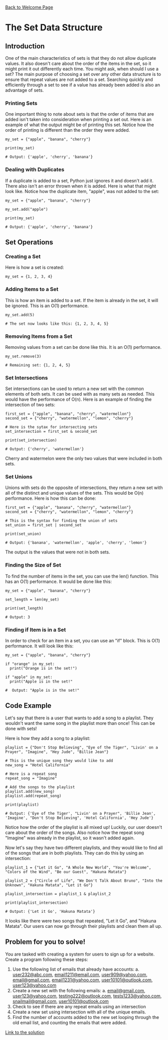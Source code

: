 [Back to Welcome Page](0-welcome.md)
# The Set Data Structure

## Introduction
One of the main characteristics of sets is that they do not allow duplicate values. It also doesn't care about the order of the items in the set, so it might print it out differently each time. You might ask, when should I use a set? The main purpose of choosing a set over any other data structure is to ensure that repeat values are not added to a set. Searching quickly and efficiently through a set to see if a value has already been added is also an advantage of sets.

### Printing Sets
One important thing to note about sets is that the order of items that are added isn't taken into consideration when printing a set out. Here is an example of what the output might be of printing this set. Notice how the order of printing is different than the order they were added.

```
my_set = {"apple", "banana", "cherry"}

print(my_set) 

# Output: {'apple', 'cherry', 'banana'}

```

### Dealing with Duplicates
If a duplicate is added to a set, Python just ignores it and doesn't add it. There also isn't an error thrown when it is added. Here is what that might look like. Notice how the duplicate item, "apple", was not added to the set:

```
my_set = {"apple", "banana", "cherry"}

my_set.add("apple")

print(my_set) 

# Output: {'apple', 'cherry', 'banana'}
```

## Set Operations

### Creating a Set 
Here is how a set is created:
```
my_set = {1, 2, 3, 4}
```

### Adding Items to a Set
This is how an item is added to a set. If the item is already in the set, it will be ignored. This is an O(1) performance.

```
my_set.add(5)

# The set now looks like this: {1, 2, 3, 4, 5}
```


### Removing Items from a Set
Removing values from a set can be done like this. It is an O(1) performance.

```
my_set.remove(3)

# Remaining set: {1, 2, 4, 5}
```


### Set Intersections
Set intersections can be used to return a new set with the common elements of both sets. It can be used with as many sets as needed. This would have the performance of O(n). Here is an example of finding the intersection of two sets:

```
first_set = {"apple", "banana", "cherry", "watermellon"}
second_set = {"cherry", "watermellon", "lemon", "cherry"}

# Here is the sytax for intersecting sets
set_intersection = first_set & second_set

print(set_intersection)

# Output: {'cherry', 'watermellon'}
```

Cherry and watermelon were the only two values that were included in both sets.

### Set Unions
Unions with sets do the opposite of intersections, they return a new set with all of the distinct and unique values of the sets. This would be O(n) performance. Here is how this can be done:

```
first_set = {"apple", "banana", "cherry", "watermellon"}
second_set = {"cherry", "watermellon", "lemon", "cherry"}

# This is the syntax for finding the union of sets
set_union = first_set | second_set

print(set_union)

# Output: {'banana', 'watermellon', 'apple', 'cherry', 'lemon'}
```
The output is the values that were not in both sets.

### Finding the Size of Set
To find the number of items in the set, you can use the len() function. This has an O(1) performance. It would be done like this:

```
my_set = {"apple", "banana", "cherry"}

set_length = len(my_set)

print(set_length)

# Output: 3
```

### Finding if Item is in a Set
In order to check for an item in a set, you can use an "if" block. This is O(1) performance. It will look like this:

```
my_set = {"apple", "banana", "cherry"}

if "orange" in my_set:
  print("Orange is in the set!")

if "apple" in my_set:
  print("Apple is in the set!"

#  Output: "Apple is in the set!"
```


## Code Example
Let's say that there is a user that wants to add a song to a playlist. They wouldn't want the same song in the playlist more than once! This can be done with sets!


Here is how they add a song to a playlist:
```
playlist = {"Don't Stop Believing", "Eye of the Tiger", "Livin' on a Prayer", "Imagine", "Hey Jude", "Billie Jean"}

# This is the unique song they would like to add
new_song = "Hotel California"

# Here is a repeat song
repeat_song = "Imagine"

# Add the songs to the playlist
playlist.add(new_song)
playlist.add(repeat_song)

print(playlist)

# Output: {'Eye of the Tiger', "Livin' on a Prayer", 'Billie Jean', 'Imagine', "Don't Stop Believing", 'Hotel California', 'Hey Jude'}
```

Notice how the order of the playlist is all mixed up! Luckily, our user doesn't care about the order of the songs. Also notice how the repeat song "Imagine" was already in the playlist, so it wasn't added again.


Now let's say they have two different playlists, and they would like to find all of the songs that are in both playlists. They can do this by using an intersection:

```
playlist_1 = {"Let it Go", "A Whole New World", "You're Welcome", "Colors of the Wind", "Be our Guest", "Hakuna Matata"}

playlist_2 = {"Circle of Life", "We Don't Talk About Bruno", "Into the Unknown", "Hakuna Matata", "Let it Go"}

playlist_intersection = playlist_1 & playlist_2

print(playlist_intersection)

# Output: {'Let it Go', 'Hakuna Matata'}
```

It looks like there were two songs that repeated, "Let it Go", and "Hakuna Matata". Our users can now go through their playlists and clean them all up.


## Problem for you to solve!

You are tasked with creating a system for users to sign up for a website. Create a program following these steps:
1. Use the following list of emails that already have accounts:
  a. user232@abc.com, email1211@email.com, user909@yahoo.com, email@gmail.com, email1231@yahoo.com, user10101@outlook.com, user123@yahoo.com
2. Create a new set with the following emails:
  a. email@gmail.com, user123@yahoo.com, testing222@outlook.com, tests1233@yahoo.com, snailmail@gmail.com, user10101@outlook.com
3. Check to see if there are any repeat emails using an intersection
4. Create a new set using intersection with all of the unique emails.
5. Find the number of accounts added to the new set looping through the old email list, and counting the emails that were added.

[Link to the solution](set_code_solution.py)

